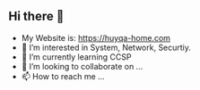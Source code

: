 ## Hi there 👋
- My Website is: https://huyqa-home.com
- 👀 I’m interested in System, Network, Securtiy.
- 🌱 I’m currently learning CCSP
- 💞️ I’m looking to collaborate on ...
- 📫 How to reach me ...

<!---
huyqa/huyqa is a ✨ special ✨ repository because its `README.md` (this file) appears on your GitHub profile.
You can click the Preview link to take a look at your changes.
--->

<!--

**Here are some ideas to get you started:**

🙋‍♀️ A short introduction - what is your organization all about?
🌈 Contribution guidelines - how can the community get involved?
👩‍💻 Useful resources - where can the community find your docs? Is there anything else the community should know?
🍿 Fun facts - what does your team eat for breakfast?
🧙 Remember, you can do mighty things with the power of [Markdown](https://docs.github.com/github/writing-on-github/getting-started-with-writing-and-formatting-on-github/basic-writing-and-formatting-syntax)
-->
